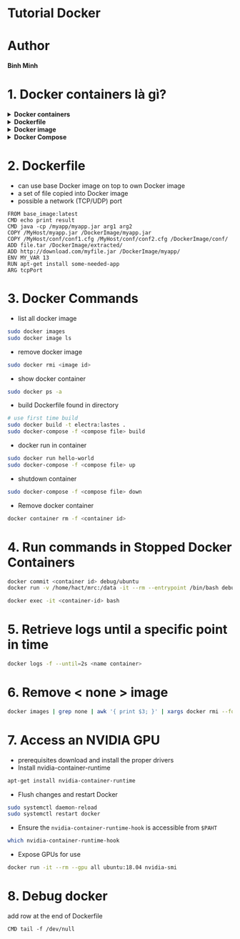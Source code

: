 # Tutorial Docker
# Author
   **Binh Minh**


# 1. Docker containers là gì?

<details>
    <summary> <b> Docker containers </b> </summary>

* seperate the file system and networks between container, unless you explicitly allow it 
* Does not have it own OS like Virtual Machine

</details>

<details>
    <summary><b>Dockerfile</b></summary>

* a set of instructions which are executed by docker command line tool
</details>

<details>
    <summary><b>Docker image</b></summary>

* executes Dockerfile produces a Docker image, all needed files and instructions
* Possible start multiple Docker containers from same Docker image
</details>

<details>
    <summary><b>Docker Compose</b></summary>

* link multiple docker containers into a single composition, which can be installed and start up all at once
</details>


# 2. Dockerfile
* can use base Docker image on top to own Docker image
* a set of file copied into Docker image
* possible a network (TCP/UDP) port 
```base
FROM base_image:latest
CMD echo print result
CMD java -cp /myapp/myapp.jar arg1 arg2
COPY /MyHost/myapp.jar /DockerImage/myapp.jar
COPY /MyHost/conf/conf1.cfg /MyHost/conf/conf2.cfg /DockerImage/conf/
ADD file.tar /DockerImage/extracted/
ADD http://download.com/myfile.jar /DockerImage/myapp/
ENV MY_VAR 13
RUN apt-get install some-needed-app
ARG tcpPort

```
# 3. Docker Commands
* list all docker image
```bash
sudo docker images
sudo docker image ls
```
* remove docker image
```bash
sudo docker rmi <image id>
```
* show docker container
```bash
sudo docker ps -a
```
* build Dockerfile found in directory
```bash
# use first time build
sudo docker build -t electra:lastes .
sudo docker-compose -f <compose file> build
```
* docker run in container
```bash
sudo docker run hello-world
sudo docker-compose -f <compose file> up
```
* shutdown container
```bash
sudo docker-compose -f <compose file> down
```
* Remove docker container
```bash
docker container rm -f <container id>
```
# 4. Run commands in Stopped Docker Containers
```bash
docker commit <container id> debug/ubuntu
docker run -v /home/hact/mrc:/data -it --rm --entrypoint /bin/bash debug/ubuntu
```
```bash
docker exec -it <container-id> bash
```
# 5. Retrieve logs until a specific point in time
```bash
docker logs -f --until=2s <name container>
```
# 6. Remove < none > image
```bash
docker images | grep none | awk '{ print $3; }' | xargs docker rmi --force
```
# 7. Access an NVIDIA GPU
* prerequisites download and install the proper drivers
* Install nvidia-container-runtime
```bash
apt-get install nvidia-container-runtime
```
* Flush changes and restart Docker 
```bash
sudo systemctl daemon-reload
sudo systemctl restart docker
```
* Ensure the `nvidia-container-runtime-hook` is accessible from `$PAHT`
```bash
which nvidia-container-runtime-hook
``` 
* Expose GPUs for use
```bash
docker run -it --rm --gpu all ubuntu:18.04 nvidia-smi
```

# 8. Debug docker
add row at the end of Dockerfile 
```docker
CMD tail -f /dev/null
```